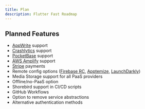 ```yaml
---
title: Plan
description: Flutter Fast Roadmap
---
```

## Planned Features
- [AppWrite](https://appwrite.io/) support
- [Crashlytics](https://firebase.google.com/docs/crashlytics) support
- [PocketBase](https://pocketbase.io/) support
- [AWS Amplify](https://docs.amplify.aws/start/q/integration/flutter/) support
- [Stripe](https://stripe.com/) payments
- Remote config options ([Firebase RC](https://firebase.google.com/docs/remote-config/get-started?platform=ios), [Apptemize](https://apptimize.com/), [LaunchDarkly](https://launchdarkly.com/))
- Media Storage support for all PaaS providers
- Offline/no-PaaS option
- Shorebird support in CI/CD scripts
- GitHub Workflows
- Option to remove service abstractions
- Alternative authentication methods